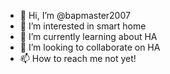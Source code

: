 - 👋 Hi, I’m @bapmaster2007
- 👀 I’m interested in smart home
- 🌱 I’m currently learning about HA
- 💞️ I’m looking to collaborate on HA
- 📫 How to reach me not yet!

<!---
bapmaster2007/bapmaster2007 is a ✨ special ✨ repository because its `README.md` (this file) appears on your GitHub profile.
You can click the Preview link to take a look at your changes.
--->
